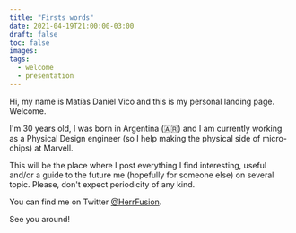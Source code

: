 ```yaml
---
title: "Firsts words"
date: 2021-04-19T21:00:00-03:00
draft: false
toc: false
images:
tags:
  - welcome
  - presentation
---
```


Hi, my name is Matías Daniel Vico and this is my personal landing page. Welcome.

I'm 30 years old, I was born in Argentina (🇦🇷) and I am currently working as a Physical Design engineer (so I help making the physical side of micro-chips) at Marvell.

This will be the place where I post everything I find interesting, useful and/or a guide to the future me (hopefully for someone else) on several topic. Please, don't expect periodicity of any kind.

You can find me on Twitter [@HerrFusion](https://twitter.com/HerrFusion).

See you around!
